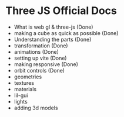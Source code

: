 # Three JS Official Docs

- What is web gl & three-js (Done)
- making a cube as quick as possible (Done)
- Understanding the parts (Done)
- transformation (Done)
- animations (Done)
- setting up vite (Done)
- making responsive (Done)
- orbit controls (Done)
- geometries
- textures
- materials
- lil-gui
- lights
- adding 3d models
